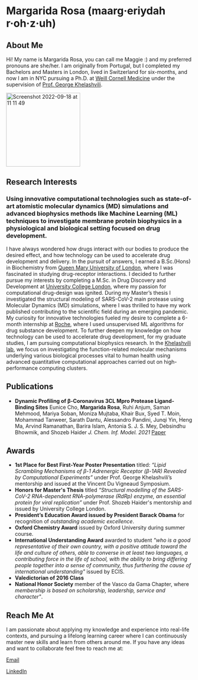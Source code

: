 # Margarida Rosa (maarg·eriydah r·oh·z·uh) #

## About Me ##

Hi! My name is Margarida Rosa, you can call me Maggie :) and my preferred pronouns are she/her. 
I am originally from Portugal, but I completed my Bachelors and Masters in London, lived in Switzerland for six-months, and now I am in NYC pursuing a Ph.D. at [Weill Cornell Medicine](http://www.weill.cornell.edu) under the supervision of [Prof. George Khelashvili](https://www.physiology.med.cornell.edu/people/george-khelashvili-ph-d/).


<img width="200" alt="Screenshot 2022-09-18 at 11 11 49" src="https://user-images.githubusercontent.com/99993156/190914287-2208d9af-27f7-45b5-ae61-b810c7462ee9.png">

## Research Interests ##

### Using innovative computational technologies such as state-of-art atomistic molecular dynamics (MD) simulations and advanced biophysics methods like Machine Learning (ML) techniques to investigate membrane protein biophysics in a physiological and biological setting focused on drug development.

I have always wondered how drugs interact with our bodies to produce the desired effect, and how technology can be used to accelerate drug development and delivery. In the pursuit of answers, I earned a B.Sc.(Hons) in Biochemistry from [Queen Mary University of London](https://www.qmul.ac.uk), where I was fascinated in studying drug-receptor interactions. I decided to further pursue my interests by completing a M.Sc. in Drug Discovery and Development at [University College London](https://www.ucl.ac.uk/), where my passion for computational drug-design was ignited. During my Master’s thesis I investigated the structural modeling of SARS-CoV-2 main protease using Molecular Dynamics (MD) simulations, where I was thrilled to have my work published contributing to the scientific field during an emerging pandemic. My curiosity for innovative technologies fueled my desire to complete a 6-month internship at [Roche](https://www.roche.com), where I used unsupervised ML algorithms for drug substance development. To further deepen my knowledge on how technology can be used to accelerate drug development, for my graduate studies, I am pursuing computational biophysics research. In the [Khelashvili lab](https://www.physiology.med.cornell.edu/faculty/khelashvili/lab/research.html), we focus on investigating the function-related molecular mechanisms underlying various biological processes vital to human health using advanced quantitative computational approaches carried out on high-performance computing clusters. 

## Publications ##

- **Dynamic Profiling of β-Coronavirus 3CL Mpro Protease Ligand-Binding Sites**
  Eunice Cho, **Margarida Rosa**, Ruhi Anjum, Saman Mehmood, Mariya Soban, Moniza Mujtaba, Khair Bux, Syed T. Moin, Mohammad Tanweer, Sarath Dantu,   Alessandro   Pandini, Junqi Yin, Heng Ma, Arvind Ramanathan, Barira Islam, Antonia S. J. S. Mey, Debsindhu Bhowmik, and Shozeb Haider
  *J. Chem. Inf. Model. 2021* 
  [Paper](https://www.pubs.acs.org/doi/10.1021/acs.jcim.1c00449)

## Awards ##
- **1st Place for Best First-Year Poster Presentation** titled: *“Lipid Scrambling Mechanisms of β-1 Adrenergic Receptor (β-1AR) Revealed by Computational Experiments”* under Prof. George Khelashvili’s mentorship and issued at the Vincent Du Vigneaud Symposium. 
- **Honors for Master's Thesis** titled *“Structural modelling of the SARS-CoV-2 RNA-dependent RNA-polymerase (RdRp) enzyme, an essential protein for viral replication”* under Prof. Shozeb Haider's mentorship and issued by University College London.   
- **President’s Education Award issued by President Barack Obama** for recognition of *outstanding academic excellence*.
- **Oxford Chemistry Award** issued by Oxford University during summer course. 
- **International Understanding Award** awarded to student *"who is a good representative of their own country, with a positive attitude toward the life and culture of others, able to converse in at least two languages, a contributing force in the life of school, with the ability to bring differing people together into a sense of community, thus furthering the cause of international understanding"* issued by ECIS. 
- **Valedictorian of 2016 Class** 
- **National Honor Society** member of the Vasco da Gama Chapter, where *membership is based on scholarship, leadership, service and character"*. 

## Reach Me At ##
I am passionate about applying my knowledge and experience into real-life contexts, and pursuing a lifelong learning career where I can continuously master new skills and learn from others around me. If you have any ideas and want to collaborate feel free to reach me at:

[Email](Email.md)

[LinkedIn](https://www.linkedin.com/in/mmargaridarosa/)




